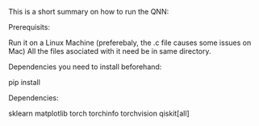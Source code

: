 This is a short summary on how to run the QNN: 

Prerequisits: 

Run it on a Linux Machine (preferebaly, the .c file causes some issues on Mac)
All the files asociated with it need be in same directory. 

Dependencies you need to install beforehand:

pip install <dependency>

Dependencies: 

sklearn
matplotlib
torch 
torchinfo
torchvision
qiskit[all]
